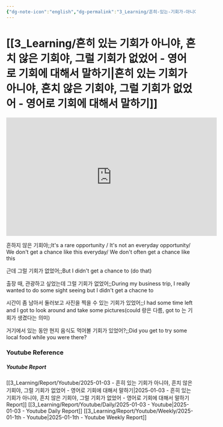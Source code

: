 ```yaml
---
{"dg-note-icon":"english","dg-permalink":"3_Learning/흔히-있는-기회가-아니야,-흔치-않은-기회야,-그럴-기회가-없었어---영어로-기회에-대해서-말하기","created-date":"2025-01-03 10:00:18 am","date":"2025-01-03","type":"youtube","tags":["youtube","english","flashcards"],"aliases":null,"youtuber":"빨모쌤","channelName":"라이브 아카데미","link":"https://www.youtube.com/watch?v=2jDMTXE9APE","img":"https://img.youtube.com/vi/2jDMTXE9APE/0.jpg","dg-publish":true,"permalink":"/3_Learning/흔히-있는-기회가-아니야,-흔치-않은-기회야,-그럴-기회가-없었어---영어로-기회에-대해서-말하기/","dgPassFrontmatter":true,"noteIcon":"english"}
---
```


# [[3_Learning/흔히 있는 기회가 아니야, 흔치 않은 기회야, 그럴 기회가 없었어 - 영어로 기회에 대해서 말하기\|흔히 있는 기회가 아니야, 흔치 않은 기회야, 그럴 기회가 없었어 - 영어로 기회에 대해서 말하기]]


<div class="container-root"><span></span></div><div><div class="container-root"><iframe width="560" height="315" src="https://www.youtube.com/embed/2jDMTXE9APE" title="YouTube video player" frameborder="0" allow="accelerometer; autoplay; clipboard-write; encrypted-media; gyroscope; picture-in-picture; web-share" allowfullscreen=""></iframe></div></div>

흔하지 않은 기회야;;It's a rare opportunity / It's not an everyday opportunity/ We don't get a chance like this everyday/ We don't often get a chance like this
<!--SR:!2025-01-06,3,250-->
근데 그럴 기회가 없었어;;But I didn't get a chance to (do that)
<!--SR:!2025-01-15,1,210-->
출장 때, 관광하고 싶었는데 그럴 기회가 없었어;;During my business trip, I really wanted to do some sight seeing but I didn't get a chacne to
<!--SR:!2025-01-07,4,270-->
시간이 좀 남아서 둘러보고 사진을 찍을 수 있는 기회가 있었어;;I had some time left and I got to look around and take some pictures(could 랑은 다름, got to 는 기회가 생겼다는 의미)
<!--SR:!2025-01-24,15,290-->
거기에서 있는 동안 현지 음식도 먹어볼 기회가 있었어?;;Did you get to try some local food while you were there?
<!--SR:!2025-01-23,14,290-->











### Youtube Reference
##### Youtube Report
[[3_Learning/Report/Youtube/2025-01-03 - 흔히 있는 기회가 아니야, 흔치 않은 기회야, 그럴 기회가 없었어 - 영어로 기회에 대해서 말하기\|2025-01-03 - 흔히 있는 기회가 아니야, 흔치 않은 기회야, 그럴 기회가 없었어 - 영어로 기회에 대해서 말하기 Report]]
[[3_Learning/Report/Youtube/Daily/2025-01-03 - Youtube\|2025-01-03 - Youtube Daily Report]]
[[3_Learning/Report/Youtube/Weekly/2025-01-1th - Youtube\|2025-01-1th - Youtube Weekly Report]]




